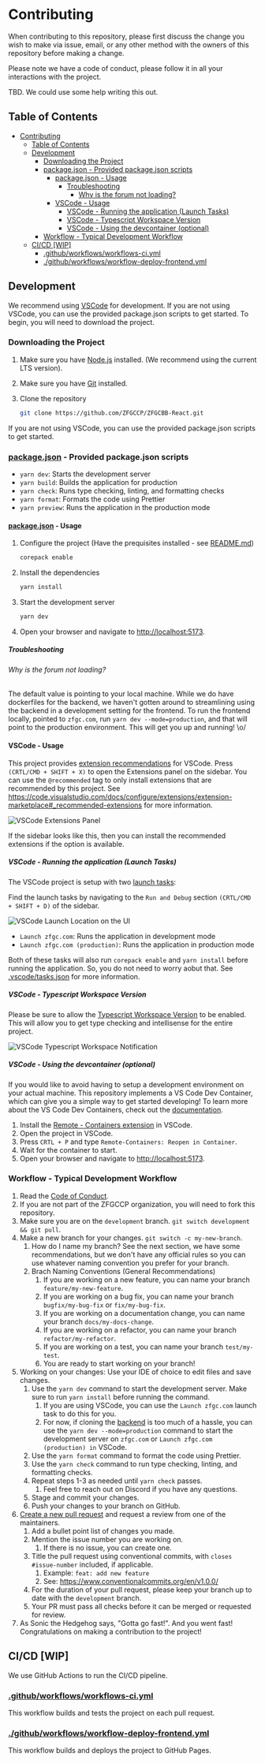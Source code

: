 # Contributing

When contributing to this repository, please first discuss the change you wish to make via issue,
email, or any other method with the owners of this repository before making a change.

Please note we have a code of conduct, please follow it in all your interactions with the project.

TBD. We could use some help writing this out.

## Table of Contents

- [Contributing](#contributing)
  - [Table of Contents](#table-of-contents)
  - [Development](#development)
    - [Downloading the Project](#downloading-the-project)
    - [package.json - Provided package.json scripts](#packagejson---provided-packagejson-scripts)
      - [package.json - Usage](#packagejson---usage)
        - [Troubleshooting](#troubleshooting)
          - [Why is the forum not loading?](#why-is-the-forum-not-loading)
      - [VSCode - Usage](#vscode---usage)
        - [VSCode - Running the application (Launch Tasks)](#vscode---running-the-application-launch-tasks)
        - [VSCode - Typescript Workspace Version](#vscode---typescript-workspace-version)
        - [VSCode - Using the devcontainer (optional)](#vscode---using-the-devcontainer-optional)
    - [Workflow - Typical Development Workflow](#workflow---typical-development-workflow)
  - [CI/CD \[WIP\]](#cicd-wip)
    - [.github/workflows/workflows-ci.yml](#githubworkflowsworkflows-ciyml)
    - [./github/workflows/workflow-deploy-frontend.yml](#githubworkflowsworkflow-deploy-frontendyml)

## Development

We recommend using [VSCode](#vscode---usage) for development. If you are not using VSCode, you can use the provided package.json scripts to get started. To begin, you will need to download the project.

### Downloading the Project

1. Make sure you have [Node.js](https://nodejs.org/en/download/) installed. (We recommend using the current LTS version).
2. Make sure you have [Git](https://git-scm.com/downloads) installed.
3. Clone the repository

   ```bash
   git clone https://github.com/ZFGCCP/ZFGCBB-React.git
   ```

If you are not using VSCode, you can use the provided package.json scripts to get started.

### [package.json](package.json) - Provided package.json scripts

- `yarn dev`: Starts the development server
- `yarn build`: Builds the application for production
- `yarn check`: Runs type checking, linting, and formatting checks
- `yarn format`: Formats the code using Prettier
- `yarn preview`: Runs the application in the production mode
<!-- - `yarn preview:ssr`: Runs the application in the production mode with server-side rendering
- `yarn start`: Runs the application in production mode with server-side rendering -->

#### [package.json](package.json) - Usage

1. Configure the project (Have the prequisites installed - see [README.md](README.md))

   ```bash
   corepack enable
   ```

2. Install the dependencies

   ```bash
   yarn install
   ```

3. Start the development server

   ```bash
   yarn dev
   ```

4. Open your browser and navigate to <http://localhost:5173>.

##### Troubleshooting

###### Why is the forum not loading?

The default value is pointing to your local machine. While we do have dockerfiles for the backend, we haven't gotten around to streamlining using the backend in a development setting for the frontend. To run the frontend locally, pointed to `zfgc.com`, run `yarn dev --mode=production`, and that will point to the production environment. This will get you up and running! \o/

#### VSCode - Usage

This project provides [extension recommendations](./.vscode/extensions.json) for VSCode. Press `(CRTL/CMD + SHIFT + X)` to open the Extensions panel on the sidebar. You can use the `@recommended` tag to only install extensions that are recommended by this project. See <https://code.visualstudio.com/docs/configure/extensions/extension-marketplace#_recommended-extensions> for more information.

![VSCode Extensions Panel](docs/assets/vscode-recommended-extensions.png)

If the sidebar looks like this, then you can install the recommended extensions if the option is available.

##### VSCode - Running the application (Launch Tasks)

The VSCode project is setup with two [launch tasks](./.vscode/launch.json):

Find the launch tasks by navigating to the `Run and Debug` section `(CRTL/CMD + SHIFT + D)` of the sidebar.

![VSCode Launch Location on the UI](docs/assets/vscode-launch-location.png)

- `Launch zfgc.com`: Runs the application in development mode
- `Launch zfgc.com (production)`: Runs the application in production mode

Both of these tasks will also run `corepack enable` and `yarn install` before running the application. So, you do not need to worry aobut that. See [.vscode/tasks.json](./.vscode/tasks.json) for more information.

##### VSCode - Typescript Workspace Version

Please be sure to allow the [Typescript Workspace Version](https://code.visualstudio.com/docs/typescript/typescript-compiling#_using-the-workspace-version) to be enabled. This will allow you to get type checking and intellisense for the entire project.

![VSCode Typescript Workspace Notification](docs/assets/vscode-typescript-notification.png)

##### VSCode - Using the devcontainer (optional)

If you would like to avoid having to setup a development environment on your actual machine. This repository implements a VS Code Dev Container, which can give you a simple way to get started developing! To learn more about the VS Code Dev Containers, check out the [documentation](https://code.visualstudio.com/docs/devcontainers/containers).

1. Install the [Remote - Containers extension](https://marketplace.visualstudio.com/items?itemName=ms-vscode-remote.remote-containers) in VSCode.
2. Open the project in VSCode.
3. Press `CRTL + P` and type `Remote-Containers: Reopen in Container`.
4. Wait for the container to start.
5. Open your browser and navigate to <http://localhost:5173>.

### Workflow - Typical Development Workflow

1. Read the [Code of Conduct](CODE_OF_CONDUCT.md).
2. If you are not part of the ZFGCCP organization, you will need to fork this repository.
3. Make sure you are on the `development` branch. `git switch development && git pull`.
4. Make a new branch for your changes. `git switch -c my-new-branch`.
   1. How do I name my branch? See the next section, we have some recommendations, but we don't have any official rules so you can use whatever naming convention you prefer for your branch.
   2. Brach Naming Conventions (General Recommendations)
      1. If you are working on a new feature, you can name your branch `feature/my-new-feature`.
      2. If you are working on a bug fix, you can name your branch `bugfix/my-bug-fix` or `fix/my-bug-fix`.
      3. If you are working on a documentation change, you can name your branch `docs/my-docs-change`.
      4. If you are working on a refactor, you can name your branch `refactor/my-refactor`.
      5. If you are working on a test, you can name your branch `test/my-test`.
      6. You are ready to start working on your branch!
5. Working on your changes: Use your IDE of choice to edit files and save changes.
   1. Use the `yarn dev` command to start the development server. Make sure to run `yarn install` before running the command.
      1. If you are using VSCode, you can use the `Launch zfgc.com` launch task to do this for you.
      2. For now, if cloning the [backend](https://github.com/ZFGCCP/ZFGCBB) is too much of a hassle, you can use the `yarn dev --mode=production` command to start the development server on `zfgc.com` or `Launch zfgc.com (production) in` VSCode. <!-- FIXME: remove this note when we have a container that can be pulled down and run locally -->
   2. Use the `yarn format` command to format the code using Prettier.
   3. Use the `yarn check` command to run type checking, linting, and formatting checks.
   4. Repeat steps 1-3 as needed until `yarn check` passes.
      1. Feel free to reach out on Discord if you have any questions.
   5. Stage and commit your changes.
   6. Push your changes to your branch on GitHub.
6. [Create a new pull request](https://github.com/ZFGCCP/ZFGCBB-React/compare) and request a review from one of the maintainers.
   1. Add a bullet point list of changes you made.
   2. Mention the issue number you are working on.
      1. If there is no issue, you can create one.
   3. Title the pull request using conventional commits, with `closes #issue-number` included, if applicable.
      1. Example: `feat: add new feature`
      2. See: <https://www.conventionalcommits.org/en/v1.0.0/>
   4. For the duration of your pull request, please keep your branch up to date with the `development` branch.
   5. Your PR must pass all checks before it can be merged or requested for review.
7. As Sonic the Hedgehog says, "Gotta go fast!". And you went fast! Congratulations on making a contribution to the project!

## CI/CD [WIP]

We use GitHub Actions to run the CI/CD pipeline.

### [.github/workflows/workflows-ci.yml](.github/workflows/workflow-ci.yml)

This workflow builds and tests the project on each pull request.

### [./github/workflows/workflow-deploy-frontend.yml](.github/workflows/workflow-deploy-frontend.yml)

This workflow builds and deploys the project to GitHub Pages.
